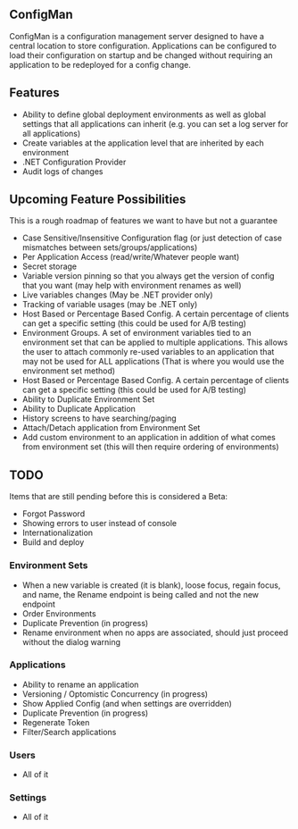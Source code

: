 ## ConfigMan
ConfigMan is a configuration management server designed to have a central location to store configuration. Applications can be configured to load their configuration
on startup and be changed without requiring an application to be redeployed for a config change.

## Features
- Ability to define global deployment environments as well as global settings that all applications can inherit (e.g. you can set a log server for all applications)
- Create variables at the application level that are inherited by each environment
- .NET Configuration Provider
- Audit logs of changes

## Upcoming Feature Possibilities
This is a rough roadmap of features we want to have but not a guarantee

- Case Sensitive/Insensitive Configuration flag (or just detection of case mismatches between sets/groups/applications)
- Per Application Access (read/write/Whatever people want)
- Secret storage
- Variable version pinning so that you always get the version of config that you want (may help with environment renames as well)
- Live variables changes (May be .NET provider only)
- Tracking of variable usages (may be .NET only)
- Host Based or Percentage Based Config. A certain percentage of clients can get a specific setting (this could be used for A/B testing)
- Environment Groups. A set of environment variables tied to an environment set that can be applied to multiple applications. This allows the user to attach commonly re-used variables to an application that may not be used for ALL applications (That is where you would use the environment set method)
- Host Based or Percentage Based Config. A certain percentage of clients can get a specific setting (this could be used for A/B testing)
- Ability to Duplicate Environment Set
- Ability to Duplicate Application
- History screens to have searching/paging
- Attach/Detach application from Environment Set
- Add custom environment to an application in addition of what comes from environment set (this will then require ordering of environments)
 
## TODO
Items that are still pending before this is considered a Beta:

- Forgot Password
- Showing errors to user instead of console
- Internationalization
- Build and deploy 

### Environment Sets
- When a new variable is created (it is blank), loose focus, regain focus, and name, the Rename endpoint is being called and not the new endpoint
- Order Environments
- Duplicate Prevention (in progress)
- Rename environment when no apps are associated, should just proceed without the dialog warning

### Applications
- Ability to rename an application
- Versioning / Optomistic Concurrency (in progress)
- Show Applied Config (and when settings are overridden)
- Duplicate Prevention (in progress)
- Regenerate Token
- Filter/Search applications
 
### Users
- All of it

### Settings
- All of it
